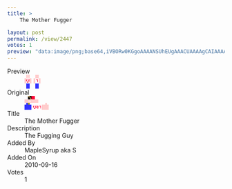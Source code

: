 ```yaml
---
title: >
    The Mother Fugger

layout: post
permalink: /view/2447
votes: 1
preview: "data:image/png;base64,iVBORw0KGgoAAAANSUhEUgAAACUAAAAgCAIAAAAaMSbnAAAABnRSTlMA/wD/AP5AXyvrAAAAuUlEQVRIie2WUQ7DIAiGZdmJVi+7O2GPNPawzlDARDcwS+afPqAFvoiQCESPVFX2ZGq72ftCHeEX6/cmDT9ZvFKkEcuL1GzeVW7oO3OtquIF3BnX/HryoWkNAD+0mMXB8P/qT8iHQXha4n0gZY2qeZo87fFaDjVtzcDBb6l6aicr7GMpnjifK0zx+LVBToTHF8WLV4PnUkarMKo/G35eml1P4O+XnMF0QqSeXD3hP9Ivi7d4i7d4X+sJCzU6DTw2zEoAAAAASUVORK5CYII="
---
```

<dl class="side-by-side">
<dt>Preview</dt>
<dd>
    <img class="preview" src="data:image/png;base64,iVBORw0KGgoAAAANSUhEUgAAACUAAAAgCAIAAAAaMSbnAAAABnRSTlMA/wD/AP5AXyvrAAAAuUlEQVRIie2WUQ7DIAiGZdmJVi+7O2GPNPawzlDARDcwS+afPqAFvoiQCESPVFX2ZGq72ftCHeEX6/cmDT9ZvFKkEcuL1GzeVW7oO3OtquIF3BnX/HryoWkNAD+0mMXB8P/qT8iHQXha4n0gZY2qeZo87fFaDjVtzcDBb6l6aicr7GMpnjifK0zx+LVBToTHF8WLV4PnUkarMKo/G35eml1P4O+XnMF0QqSeXD3hP9Ivi7d4i7d4X+sJCzU6DTw2zEoAAAAASUVORK5CYII=">
</dd>
<dt>Original</dt>
<dd>
    <img class="preview" src="data:image/png;base64,iVBORw0KGgoAAAANSUhEUgAAAEAAAAAgCAYAAACinX6EAAAAwUlEQVR42u3YAQqDMAwF0Nypd9qdvFPvlK1CRyaxmahs6f+BD6VIoY9UqiJBaX1oSxt6USnDyASlHcGDgAB4b9ZBgALwEOAAOgI8QEeABLBdAA2wJjuA1qq/TB6AVt4YBgC+AwiADLBX7AAC5AfYVnndX2yWRT4Sfzufq8PrXw1KAAKAAWw3fDS3190vWQIQ4GIA+z9gby56xs6nBIjmLIQGa6TtgNGGpweIjsXUAN+0OQGKf1SmAxhtkvcAAvwFwBPSAezY6RMbHgAAAABJRU5ErkJggg==">
</dd>
<dt>Title</dt>
<dd>The Mother Fugger</dd>
<dt>Description</dt>
<dd>The Fugging Guy</dd>
<dt>Added By</dt>
<dd>MapleSyrup aka S</dd>
<dt>Added On</dt>
<dd>2010-09-16</dd>
<dt>Votes</dt>
<dd>1</dd>
</dl>
